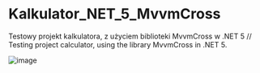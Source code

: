 # Kalkulator_NET_5_MvvmCross
Testowy projekt kalkulatora, z użyciem biblioteki MvvmCross w .NET 5  //  Testing project calculator, using the library MvvmCross in .NET 5.

![image](https://github.com/user-attachments/assets/003b5e5d-290c-449a-b9bf-f4f60355d954)
